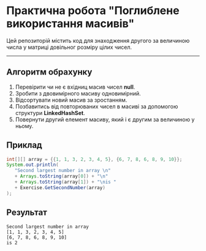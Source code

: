 # Практична робота "Поглиблене використання масивів"

Цей репозиторій містить код для знаходження другого за величиною числа у матриці довільног розміру цілих чисел.

----

## Алгоритм обрахунку
1. Перевірити чи не є вхідниц масив чисел **null**.
2. Зробити з двовимірного масиву одновимірний.
3. Відсортувати новий масив за зростанням.
4. Позбавитись від повторюваних чисел в масиві за допомогою структури **LinkedHashSet**.
5. Повернути другий елемент масиву, який і є другим за величиною у ньому.

## Приклад
```java
int[][] array = {{1, 1, 3, 2, 3, 4, 5}, {6, 7, 8, 6, 8, 9, 10}};
System.out.println(
   "Second largest number in array \n" 
   + Arrays.toString(array[0]) + "\n"
   + Arrays.toString(array[1]) + "\nis " 
   + Exercise.GetSecondNumber(array)
);
```

## Результат
```
Second largest number in array 
[1, 1, 3, 2, 3, 4, 5]
[6, 7, 8, 6, 8, 9, 10]
is 2
```

